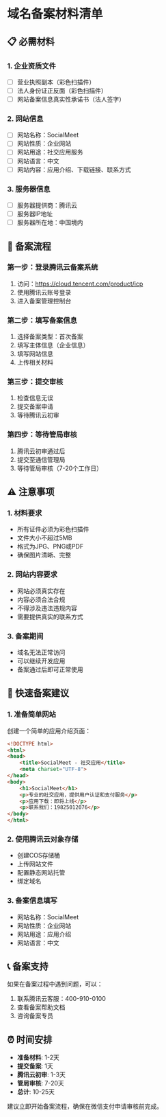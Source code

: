 # 域名备案材料清单

## 📋 必需材料

### 1. 企业资质文件
- [ ] 营业执照副本（彩色扫描件）
- [ ] 法人身份证正反面（彩色扫描件）
- [ ] 网站备案信息真实性承诺书（法人签字）

### 2. 网站信息
- [ ] 网站名称：SocialMeet
- [ ] 网站性质：企业网站
- [ ] 网站用途：社交应用服务
- [ ] 网站语言：中文
- [ ] 网站内容：应用介绍、下载链接、联系方式

### 3. 服务器信息
- [ ] 服务器提供商：腾讯云
- [ ] 服务器IP地址
- [ ] 服务器所在地：中国境内

## 📝 备案流程

### 第一步：登录腾讯云备案系统
1. 访问：https://cloud.tencent.com/product/icp
2. 使用腾讯云账号登录
3. 进入备案管理控制台

### 第二步：填写备案信息
1. 选择备案类型：首次备案
2. 填写主体信息（企业信息）
3. 填写网站信息
4. 上传相关材料

### 第三步：提交审核
1. 检查信息无误
2. 提交备案申请
3. 等待腾讯云初审

### 第四步：等待管局审核
1. 腾讯云初审通过后
2. 提交至通信管理局
3. 等待管局审核（7-20个工作日）

## ⚠️ 注意事项

### 1. 材料要求
- 所有证件必须为彩色扫描件
- 文件大小不超过5MB
- 格式为JPG、PNG或PDF
- 确保图片清晰、完整

### 2. 网站内容要求
- 网站必须真实存在
- 内容必须合法合规
- 不得涉及违法违规内容
- 需要提供真实的联系方式

### 3. 备案期间
- 域名无法正常访问
- 可以继续开发应用
- 备案通过后即可正常使用

## 🚀 快速备案建议

### 1. 准备简单网站
创建一个简单的应用介绍页面：
```html
<!DOCTYPE html>
<html>
<head>
    <title>SocialMeet - 社交应用</title>
    <meta charset="UTF-8">
</head>
<body>
    <h1>SocialMeet</h1>
    <p>专业的社交应用，提供用户认证和支付服务</p>
    <p>应用下载：即将上线</p>
    <p>联系我们：19825012076</p>
</body>
</html>
```

### 2. 使用腾讯云对象存储
- 创建COS存储桶
- 上传网站文件
- 配置静态网站托管
- 绑定域名

### 3. 备案信息填写
- 网站名称：SocialMeet
- 网站性质：企业网站
- 网站用途：应用介绍
- 网站语言：中文

## 📞 备案支持

如果在备案过程中遇到问题，可以：
1. 联系腾讯云客服：400-910-0100
2. 查看备案帮助文档
3. 咨询备案专员

## ⏰ 时间安排

- **准备材料**: 1-2天
- **提交备案**: 1天
- **腾讯云初审**: 1-3天
- **管局审核**: 7-20天
- **总计**: 10-25天

建议立即开始备案流程，确保在微信支付申请审核前完成。
